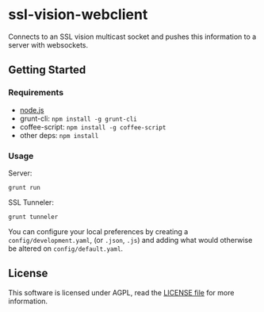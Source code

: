 ssl-vision-webclient
====================

Connects to an SSL vision multicast socket and pushes this information to a server with websockets.

Getting Started
---------------

### Requirements

- [node.js](http://nodejs.org/)
- grunt-cli: `npm install -g grunt-cli`
- coffee-script: `npm install -g coffee-script`
- other deps: `npm install`

### Usage

Server:

    grunt run

SSL Tunneler:

    grunt tunneler

You can configure your local preferences by creating a `config/development.yaml`, (or `.json`, `.js`) and
adding what would otherwise be altered on `config/default.yaml`.

License
-------

This software is licensed under AGPL, read the [LICENSE file](LICENSE) for more information.
